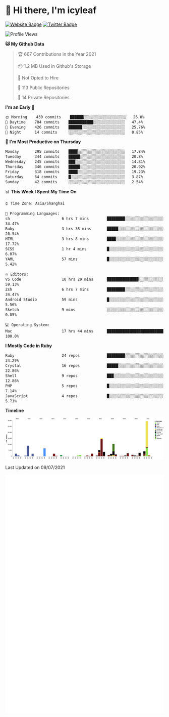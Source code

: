 # 👋 Hi there, I'm icyleaf

[![Website Badge](https://img.shields.io/badge/-icyleaf.com-444444?style=flat&logo=Google-Chrome&logoColor=f2f2f2&link=https://icyleaf.com)](https://icyleaf.com)
[![Twitter Badge](https://img.shields.io/badge/-@icyleaf-1da1f2?style=flat&labelColor=1ca0f1&logo=twitter&logoColor=white&link=https://twitter.com/icyleaf)](https://twitter.com/icyleaf)

<!--START_SECTION:waka-->
![Profile Views](http://img.shields.io/badge/Profile%20Views-0-blue)

**🐱 My Github Data** 

> 🏆 667 Contributions in the Year 2021
 > 
> 📦 1.2 MB Used in Github's Storage 
 > 
> 🚫 Not Opted to Hire
 > 
> 📜 113 Public Repositories 
 > 
> 🔑 14 Private Repositories  
 > 
**I'm an Early 🐤** 

```text
🌞 Morning    430 commits    ██████░░░░░░░░░░░░░░░░░░░   26.0% 
🌆 Daytime    784 commits    ███████████░░░░░░░░░░░░░░   47.4% 
🌃 Evening    426 commits    ██████░░░░░░░░░░░░░░░░░░░   25.76% 
🌙 Night      14 commits     ░░░░░░░░░░░░░░░░░░░░░░░░░   0.85%

```
📅 **I'm Most Productive on Thursday** 

```text
Monday       295 commits    ████░░░░░░░░░░░░░░░░░░░░░   17.84% 
Tuesday      344 commits    █████░░░░░░░░░░░░░░░░░░░░   20.8% 
Wednesday    245 commits    ███░░░░░░░░░░░░░░░░░░░░░░   14.81% 
Thursday     346 commits    █████░░░░░░░░░░░░░░░░░░░░   20.92% 
Friday       318 commits    ████░░░░░░░░░░░░░░░░░░░░░   19.23% 
Saturday     64 commits     █░░░░░░░░░░░░░░░░░░░░░░░░   3.87% 
Sunday       42 commits     ░░░░░░░░░░░░░░░░░░░░░░░░░   2.54%

```


📊 **This Week I Spent My Time On** 

```text
⌚︎ Time Zone: Asia/Shanghai

💬 Programming Languages: 
sh                       6 hrs 7 mins        ████████░░░░░░░░░░░░░░░░░   34.47% 
Ruby                     3 hrs 38 mins       █████░░░░░░░░░░░░░░░░░░░░   20.54% 
HTML                     3 hrs 8 mins        ████░░░░░░░░░░░░░░░░░░░░░   17.72% 
SCSS                     1 hr 4 mins         █░░░░░░░░░░░░░░░░░░░░░░░░   6.07% 
YAML                     57 mins             █░░░░░░░░░░░░░░░░░░░░░░░░   5.42%

🔥 Editors: 
VS Code                  10 hrs 29 mins      ██████████████░░░░░░░░░░░   59.13% 
Zsh                      6 hrs 7 mins        ████████░░░░░░░░░░░░░░░░░   34.47% 
Android Studio           59 mins             █░░░░░░░░░░░░░░░░░░░░░░░░   5.56% 
Sketch                   9 mins              ░░░░░░░░░░░░░░░░░░░░░░░░░   0.85%

💻 Operating System: 
Mac                      17 hrs 44 mins      █████████████████████████   100.0%

```

**I Mostly Code in Ruby** 

```text
Ruby                     24 repos            ████████░░░░░░░░░░░░░░░░░   34.29% 
Crystal                  16 repos            █████░░░░░░░░░░░░░░░░░░░░   22.86% 
Shell                    9 repos             ███░░░░░░░░░░░░░░░░░░░░░░   12.86% 
PHP                      5 repos             █░░░░░░░░░░░░░░░░░░░░░░░░   7.14% 
JavaScript               4 repos             █░░░░░░░░░░░░░░░░░░░░░░░░   5.71%

```


**Timeline**

![Chart not found](https://raw.githubusercontent.com/icyleaf/icyleaf/main/charts/bar_graph.png) 


 Last Updated on 09/07/2021
<!--END_SECTION:waka-->

![Metrics](https://github.com/icyleaf/icyleaf/blob/main/github-metrics.svg)
